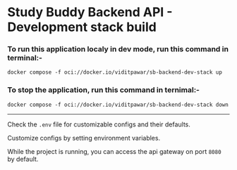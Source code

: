 # Study Buddy Backend API - Development stack build

### To run this application localy in dev mode, run this command in terminal:-

~~~
docker compose -f oci://docker.io/viditpawar/sb-backend-dev-stack up
~~~

### To stop the application, run this command in ternimal:-

~~~
docker compose -f oci://docker.io/viditpawar/sb-backend-dev-stack down
~~~

---

Check the `.env` file for customizable configs and their defaults.

Customize configs by setting environment variables.

While the project is running, you can access the api gateway on port `8080` by default.
